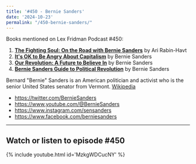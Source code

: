 ```yaml
---
title: '#450 - Bernie Sanders'
date: '2024-10-23'
permalink: "/450-bernie-sanders/"
---
```


Books mentioned on Lex Fridman Podcast #450:
1. <b><a href="https://amzn.to/3O3iVsf" target="_blank" rel="sponsored noopener noreferrer">The Fighting Soul: On the Road with Bernie Sanders</a></b> by Ari Rabin-Havt
2. <b><a href="https://amzn.to/4enE3UP" target="_blank" rel="sponsored noopener noreferrer">It's OK to Be Angry About Capitalism</a></b> by Bernie Sanders
3. <b><a href="https://amzn.to/4hKi4tU" target="_blank" rel="sponsored noopener noreferrer">Our Revolution: A Future to Believe In</a></b> by Bernie Sanders
4. <b><a href="https://amzn.to/3YYcI7e" target="_blank" rel="sponsored noopener noreferrer">Bernie Sanders Guide to Political Revolution</a></b> by Bernie Sanders

<!--more-->

Bernard "Bernie" Sanders is an American politician and activist who is the senior United States senator from Vermont. <a href="https://en.wikipedia.org/wiki/Bernie_Sanders" target="_blank">Wikipedia</a>

- <a href="https://twitter.com/BernieSanders" target="_blank">https://twitter.com/BernieSanders</a>
- <a href="https://www.youtube.com/@BernieSanders" target="_blank">https://www.youtube.com/@BernieSanders</a>
- <a href="https://www.instagram.com/sensanders" target="_blank">https://www.instagram.com/sensanders</a>
- <a href="https://www.facebook.com/berniesanders" target="_blank">https://www.facebook.com/berniesanders</a>

- - - - - -

## Watch or listen to episode #450

{% include youtube.html id='MzkgWDCucNY' %}